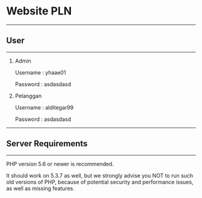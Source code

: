 # Website PLN

---

## User

---

1.  Admin

    Username : yhaae01

    Password : asdasdasd

2.  Pelanggan

    Username : alditegar99

    Password : asdasdasd

---

## Server Requirements

---

PHP version 5.6 or newer is recommended.

It should work on 5.3.7 as well, but we strongly advise you NOT to run
such old versions of PHP, because of potential security and performance
issues, as well as missing features.
